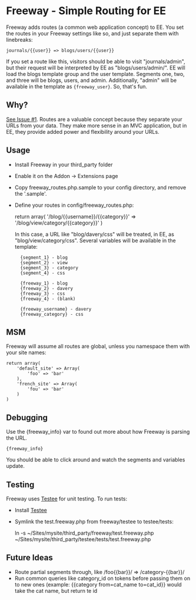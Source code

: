 # Freeway - Simple Routing for EE

Freeway adds routes (a common web application concept) to EE. You set the routes in your Freeway settings like so, and just separate them with linebreaks:

	journals/{{user}} => blogs/users/{{user}}

If you set a route like this, visitors should be able to visit "journals/admin", but their request will be interpreted by EE as "blogs/users/admin/". EE will load the blogs template group and the user template. Segments one, two, and three will be blogs, users, and admin. Additionally, "admin" will be available in the template as <code>{freeway_user}</code>. So, that's fun.

## Why?

[See Issue #1](https://github.com/averyvery/freeway/issues/1). Routes are a valuable concept because they separate your URLs from your data. They make more sense in an MVC application, but in EE, they provide added power and flexibility around your URLs.

## Usage

- Install Freeway in your third_party folder
- Enable it on the Addon -> Extensions page
- Copy freeway_routes.php.sample to your config directory, and remove the '.sample'.
- Define your routes in config/freeway_routes.php:

	return array(
		'/blog/{{username}}/{{category}}' => '/blog/view/category/{{category}}'
	)

	In this case, a URL like "blog/davery/css" will be treated, in EE, as "blog/view/category/css".
	Several variables will be available in the template:

		{segment_1} - blog
		{segment_2} - view
		{segment_3} - category
		{segment_4} - css

		{freeway_1} - blog
		{freeway_2} - davery
		{freeway_3} - css
		{freeway_4} - (blank)

		{freeway_username} - davery
		{freeway_category} - css

## MSM

Freeway will assume all routes are global, unless you namespace them with your site names:

	return array(
		'default_site' => Array(
			'foo' => 'bar'
		),
		'french_site' => Array(
			'fou' => 'bar'
		)
	)

## Debugging

Use the {freeway_info} var to found out more about how Freeway is parsing the URL.

	{freeway_info}

You should be able to click around and watch the segments and variables update.

## Testing

Freeway uses [Testee](http://experienceinternet.co.uk/software/testee/) for unit testing. To run tests:

- Install [Testee](http://experienceinternet.co.uk/software/testee/)
- Symlink the test.freeway.php from freeway/testee to testee/tests:

	ln -s ~/Sites/mysite/third_party/freeway/test.freeway.php ~/Sites/mysite/third_party/testee/tests/test.freeway.php

## Future Ideas

- Route partial segments through, like /foo{{bar}}/ => /category-{{bar}}/
- Run common queries like category_id on tokens before passing them on to new ones (example: {{category from=cat_name to=cat_id}} would take the cat name, but return te id

